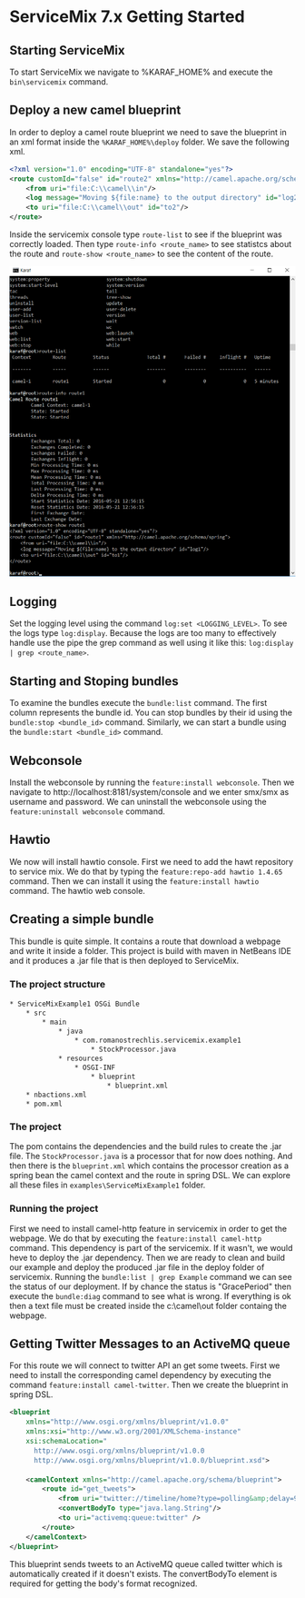 # ServiceMix 7.x Getting Started

## Starting ServiceMix
To start ServiceMix we navigate to %KARAF_HOME% and execute the `bin\servicemix` command.

## Deploy a new camel blueprint
In order to deploy a camel route blueprint we need to save the blueprint in an xml format inside the `%KARAF_HOME%\deploy` folder.
We save the following xml.
```xml
<?xml version="1.0" encoding="UTF-8" standalone="yes"?>
<route customId="false" id="route2" xmlns="http://camel.apache.org/schema/spring">
    <from uri="file:C:\\camel\\in"/>
    <log message="Moving ${file:name} to the output directory" id="log2"/>
    <to uri="file:C:\\camel\\out" id="to2"/>
</route>
```
Inside the servicemix console type `route-list` to see if the blueprint was correctly loaded. Then type `route-info <route_name>` to see statistcs about the route and `route-show <route_name>` to see the content of the route.

![servicemix console][printscreen]


## Logging
Set the logging level using the command `log:set <LOGGING_LEVEL>`. To see the logs type `log:display`. Because the logs are too many to effectively handle use the pipe the grep command as well using it like this: `log:display | grep <route_name>`.


## Starting and Stoping bundles
To examine the bundles execute the `bundle:list` command. The first column represents the bundle id. You can stop bundles by their id using the `bundle:stop <bundle_id>` command. Similarly, we can start a bundle using the `bundle:start <bundle_id>` command.


## Webconsole
Install the webconsole by running the `feature:install webconsole`. Then we navigate to http://localhost:8181/system/console  and we enter smx/smx as username and password.
We can uninstall the webconsole using the `feature:uninstall webconsole` command.


## Hawtio
We now will install hawtio console. First we need to add the hawt repository to service mix. We do that by typing the `feature:repo-add hawtio 1.4.65` command. Then we can install it using the `feature:install hawtio` command. The hawtio web console.


## Creating a simple bundle
This bundle is quite simple. It contains a route that download a webpage and write it inside a folder. This project is build with maven in NetBeans IDE and it produces a .jar file that is then deployed to ServiceMix.

### The project structure
```
* ServiceMixExample1 OSGi Bundle
    * src
        * main
            * java
                * com.romanostrechlis.servicemix.example1
                    * StockProcessor.java
            * resources
                * OSGI-INF
                    * blueprint
                        * blueprint.xml
    * nbactions.xml
    * pom.xml
```

### The project
The pom contains the dependencies and the build rules to create the .jar file. The `StockProcessor.java` is a processor that for now does nothing. And then there is the `blueprint.xml` which contains the processor creation as a spring bean the camel context and the route in spring DSL. We can explore all these files in `examples\ServiceMixExample1` folder.

### Running the project
First we need to install camel-http feature in servicemix in order to get the webpage. We do that by executing the `feature:install camel-http` command. This dependency is part of the servicemix. If it wasn't, we would heve to deploy the .jar dependency.
Then we are ready to clean and build our example and deploy the produced .jar file in the deploy folder of servicemix. Running the `bundle:list | grep Example` command we can see the status of our deployment. If by chance the status is "GracePeriod" then execute the `bundle:diag` command to see what is wrong.
If everything is ok then a text file must be created inside the c:\camel\out folder containg the webpage.


## Getting Twitter Messages to an ActiveMQ queue
For this route we will connect to twitter API an get some tweets. First we need to install the corresponding camel dependency by executing the command `feature:install camel-twitter`. Then we create the blueprint in spring DSL.
```xml
<blueprint
    xmlns="http://www.osgi.org/xmlns/blueprint/v1.0.0"
    xmlns:xsi="http://www.w3.org/2001/XMLSchema-instance"
    xsi:schemaLocation="
      http://www.osgi.org/xmlns/blueprint/v1.0.0
      http://www.osgi.org/xmlns/blueprint/v1.0.0/blueprint.xsd">
 
    <camelContext xmlns="http://camel.apache.org/schema/blueprint">
        <route id="get_tweets">
            <from uri="twitter://timeline/home?type=polling&amp;delay=900000&amp;consumerKey=wCnHEKlfq8YiuGBjzf80xA&amp;consumerSecret=o6rRgwONyNb4sEllZkdBTkEh0dgG0hgaVh075pmFk&amp;accessToken=1401832238-UaMm7GA65qmXzninrVXOSwdT06NEodTuOpWzJpU&amp;accessTokenSecret=efPYo8ddeN07N0Ao20gkDziuII1HkHf0GzqA2hWOY" />
            <convertBodyTo type="java.lang.String"/>
            <to uri="activemq:queue:twitter" />
        </route>
    </camelContext>
</blueprint>
``` 
This blueprint sends tweets to an ActiveMQ queue called twitter which is automatically created if it doesn't exists.
The convertBodyTo element is required for getting the body's format recognized.






[printscreen]: img/servicemix_camel.png "servicemix console"
